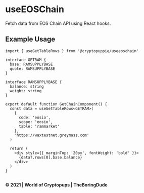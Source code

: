 # useEOSChain

Fetch data from EOS Chain API using React hooks.

## Example Usage

```tsx
import { useGetTableRows } from '@cryptopuppie/useeoschain'

interface GETRAM {
  base: RAMSUPPLYBASE
  quote: RAMSUPPLYBASE
}

interface RAMSUPPLYBASE {
  balance: string
  weight: string
}

export default function GetChainComponent() {
  const data = useGetTableRows<GETRAM>(
    {
      code: 'eosio',
      scope: 'eosio',
      table: 'rammarket'
    },
    'https://waxtestnet.greymass.com'
  )

  return (
    <div style={{ marginTop: '20px', fontWeight: 'bold' }}>
      {data?.rows[0].base.balance}
    </div>
  )
}
```

##

**&copy; 2021 | World of Cryptopups | TheBoringDude**

